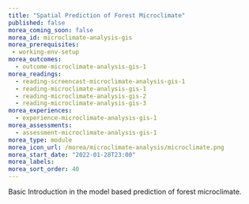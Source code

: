 ```yaml
---
title: "Spatial Prediction of Forest Microclimate"
published: false
morea_coming_soon: false
morea_id: microclimate-analysis-gis
morea_prerequisites:
 - working-env-setup
morea_outcomes:
  - outcome-microclimate-analysis-gis-1
morea_readings:
  - reading-screencast-microclimate-analysis-gis-1
  - reading-microclimate-analysis-gis-1
  - reading-microclimate-analysis-gis-2
  - reading-microclimate-analysis-gis-3
morea_experiences:
  - experience-microclimate-analysis-gis-1
morea_assessments:
  - assessment-microclimate-analysis-gis-1
morea_type: module
morea_icon_url: /morea/microclimate-analysis/microclimate.png
morea_start_date: "2022-01-28T23:00"
morea_labels:
morea_sort_order: 40
---
```


Basic Introduction in the model based prediction of forest microclimate.

